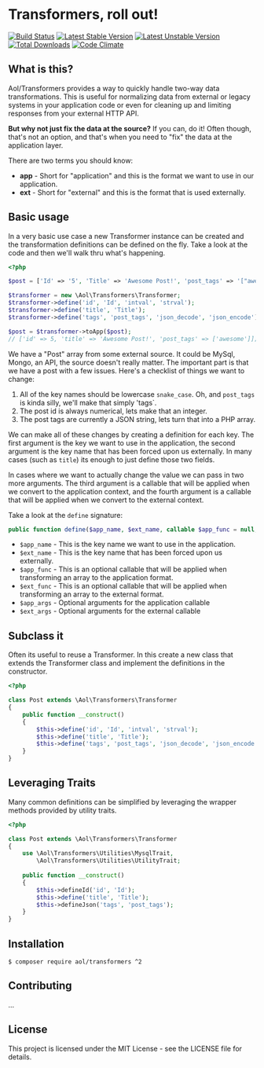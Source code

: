 # Transformers, roll out!

[![Build Status](https://travis-ci.org/aol/transformers.png)](https://travis-ci.org/aol/transformers)
[![Latest Stable Version](https://poser.pugx.org/aol/transformers/v/stable.png)](https://packagist.org/packages/aol/transformers)
[![Latest Unstable Version](https://poser.pugx.org/aol/transformers/v/unstable.png)](https://packagist.org/packages/aol/transformers)
[![Total Downloads](https://poser.pugx.org/aol/transformers/downloads.png)](https://packagist.org/packages/aol/transformers)
[![Code Climate](https://codeclimate.com/github/aol/transformers/badges/gpa.svg)](https://codeclimate.com/github/aol/transformers)


## What is this?

Aol/Transformers provides a way to quickly handle two-way data transformations. This is useful for normalizing data from external or legacy systems in your application code or even for cleaning up and limiting responses from your external HTTP API.

**But why not just fix the data at the source?** If you can, do it! Often though, that's not an option, and that's when you need to "fix" the data at the application layer.

There are two terms you should know:

- **app** - Short for "application" and this is the format we want to use in our application.
- **ext** - Short for "external" and this is the format that is used externally.

## Basic usage

In a very basic use case a new Transformer instance can be created and the transformation definitions can be defined on the fly. Take a look at the code and then we'll walk thru what's happening.

```php
<?php

$post = ['Id' => '5', 'Title' => 'Awesome Post!', 'post_tags' => '["awesome"]'];

$transformer = new \Aol\Transformers\Transformer;
$transformer->define('id', 'Id', 'intval', 'strval');
$transformer->define('title', 'Title');
$transformer->define('tags', 'post_tags', 'json_decode', 'json_encode');

$post = $transformer->toApp($post);
// ['id' => 5, 'title' => 'Awesome Post!', 'post_tags' => ['awesome']];
```

We have a "Post" array from some external source. It could be MySql, Mongo, an API, the source doesn't really matter. The important part is that we have a post with a few issues. Here's a checklist of things we want to change:

1. All of the key names should be lowercase `snake_case`. Oh, and `post_tags` is kinda silly, we'll make that simply 'tags`.
2. The post id is always numerical, lets make that an integer.
3. The post tags are currently a JSON string, lets turn that into a PHP array.

We can make all of these changes by creating a definition for each key. The first argument is the key we want to use in the application, the second argument is the key name that has been forced upon us externally. In many cases (such as `title`) its enough to just define those two fields. 

In cases where we want to actually change the value we can pass in two more arguments. The third argument is a callable that will be applied when we convert to the application context, and the fourth argument is a callable that will be applied when we convert to the external context.


Take a look at the `define` signature:

```php
public function define($app_name, $ext_name, callable $app_func = null, callable $ext_func, $app_args = [], $ext_args = []);
```

- `$app_name` - This is the key name we want to use in the application.
- `$ext_name` - This is the key name that has been forced upon us externally.
- `$app_func` - This is an optional callable that will be applied when transforming an array to the application format.
- `$ext_func` - This is an optional callable that will be applied when transforming an array to the external format.
- `$app_args` - Optional arguments for the application callable
- `$ext_args` - Optional arguments for the external callable

## Subclass it

Often its useful to reuse a Transformer. In this create a new class that extends the Transformer class and implement the definitions in the constructor. 

```php
<?php

class Post extends \Aol\Transformers\Transformer
{
	public function __construct()
	{
		$this->define('id', 'Id', 'intval', 'strval');
		$this->define('title', 'Title');
		$this->define('tags', 'post_tags', 'json_decode', 'json_encode');
	}
}
```

## Leveraging Traits

Many common definitions can be simplified by leveraging the wrapper methods provided by utility traits. 

```php
<?php

class Post extends \Aol\Transformers\Transformer
{
	use \Aol\Transformers\Utilities\MysqlTrait,
		\Aol\Transformers\Utilities\UtilityTrait;
		
	public function __construct()
	{
		$this->defineId('id', 'Id');
		$this->define('title', 'Title');
		$this->defineJson('tags', 'post_tags');
	}
}
```

## Installation

```$ composer require aol/transformers ^2```

## Contributing
...

## License
This project is licensed under the MIT License - see the LICENSE file for details.
